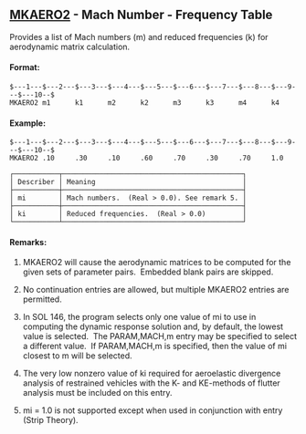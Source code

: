 ## [MKAERO2](https://help.hexagonmi.com/bundle/MSC_Nastran_2022.4/page/Nastran_Combined_Book/qrg/bulkno/TOC.MKAERO2.xhtml) - Mach Number - Frequency Table

Provides a list of Mach numbers (m) and reduced frequencies (k) for aerodynamic matrix calculation.

#### Format:

```nastran
$---1---$---2---$---3---$---4---$---5---$---6---$---7---$---8---$---9---$---10--$
MKAERO2 m1      k1      m2      k2      m3      k3      m4      k4              
```
#### Example:

```nastran
$---1---$---2---$---3---$---4---$---5---$---6---$---7---$---8---$---9---$---10--$
MKAERO2 .10     .30     .10     .60     .70     .30     .70     1.0             
```
```text
┌───────────┬────────────────────────────────────────────┐
│ Describer │ Meaning                                    │
├───────────┼────────────────────────────────────────────┤
│ mi        │ Mach numbers.  (Real > 0.0). See remark 5. │
├───────────┼────────────────────────────────────────────┤
│ ki        │ Reduced frequencies.  (Real > 0.0)         │
└───────────┴────────────────────────────────────────────┘
```
#### Remarks:

1. MKAERO2 will cause the aerodynamic matrices to be computed for the given sets of parameter pairs.  Embedded blank pairs are skipped.

2. No continuation entries are allowed, but multiple MKAERO2 entries are permitted.

3. In SOL 146, the program selects only one value of mi to use in computing the dynamic response solution and, by default, the lowest value is selected.  The PARAM,MACH,m entry may be specified to select a different value.  If PARAM,MACH,m is specified, then the value of mi closest to m will be selected.

4. The very low nonzero value of ki required for aeroelastic divergence analysis of restrained vehicles with the K- and KE-methods of flutter analysis must be included on this entry.

5. mi = 1.0 is not supported except when used in conjunction with   entry (Strip Theory).


